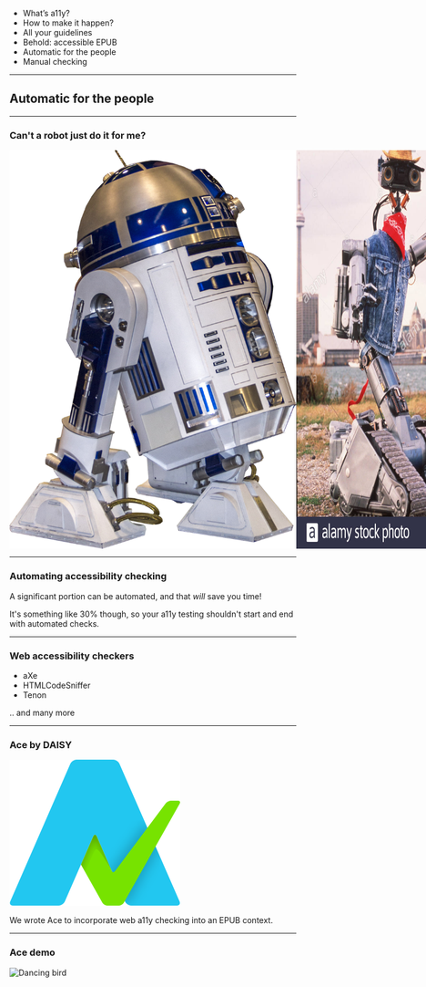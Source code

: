 - What’s a11y?
- How to make it happen?
- All your guidelines
- Behold: accessible EPUB
- Automatic for the people <!-- .element: class="selected" -->
- Manual checking

<!-- .element: class="toc no-bullets" -->

---

## Automatic for the people

---

### Can't a robot just do it for me?

<div style="display: flex">
<img alt="R2D2" src="assets/r2d2.png" class="fragment"/>
<img alt="Short Circuit" src="assets/short-circuit.jpg" class="fragment"/>
<img alt="Roomba vacuum" src="assets/roomba.jpg" class="fragment"/>
</div>


---

### Automating accessibility checking

A significant portion can be automated, and that *will* save you time!

It's something like 30% though, so your a11y testing shouldn't start and end with automated checks. <!-- .element: class="fragment" -->

---

### Web accessibility checkers

- aXe <!-- .element: class="fragment" -->
- HTMLCodeSniffer <!-- .element: class="fragment" -->
- Tenon <!-- .element: class="fragment" -->

.. and many more <!-- .element: class="fragment" -->

---

### Ace by DAISY

<style>
img.ace {
  border: 0px !important;
  background-color: inherit !important;
}
</style>
![Ace logo](assets/logo.svg) <!-- .element: class="ace" -->

We wrote Ace to incorporate web a11y checking into an EPUB context. <!-- .element: class="fragment" -->

---

### Ace demo

![Dancing bird](https://media0.giphy.com/media/ZKzYiPVnIh0c0/giphy.gif?cid=3640f6095c8f20d96d2f574c63312997)
